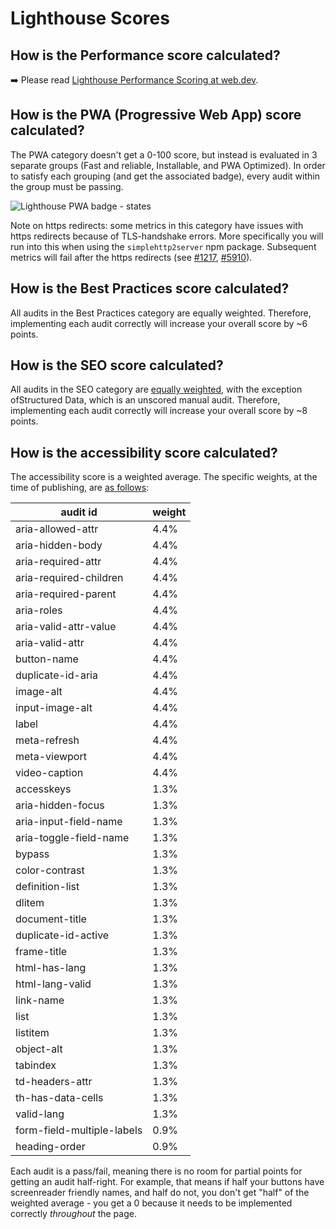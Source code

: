 # Lighthouse Scores

## How is the Performance score calculated?

➡️ Please read [Lighthouse Performance Scoring at web.dev](https://web.dev/performance-scoring/).

## How is the PWA (Progressive Web App) score calculated?

The PWA category doesn't get a 0-100 score, but instead is evaluated in 3 separate groups (Fast and reliable, Installable, and PWA Optimized). In order to satisfy each grouping (and get the associated badge), every audit within the group must be passing.

![Lighthouse PWA badge - states](https://user-images.githubusercontent.com/39191/80662283-c292d280-8a45-11ea-84e8-7f8248657acf.png)

Note on https redirects: some metrics in this category have issues with https redirects because of TLS-handshake errors. More specifically you will run into this when using the ```simplehttp2server``` npm package. Subsequent metrics will fail after the https redirects (see [#1217](https://github.com/GoogleChrome/lighthouse/issues/1217), [#5910](https://github.com/GoogleChrome/lighthouse/issues/5910)).

## How is the Best Practices score calculated?

All audits in the Best Practices category are equally weighted. Therefore, implementing each audit correctly will increase your overall score by ~6 points.

## How is the SEO score calculated?

All audits in the SEO category are [equally weighted](https://github.com/GoogleChrome/lighthouse/blob/080c6b4b9fec6dfcaf8e0cd8d09c3224465e4fd3/lighthouse-core/config/default-config.js#L531-L547), with the exception ofStructured Data, which is an unscored manual audit. Therefore, implementing each audit correctly will increase your overall score by ~8 points.


## How is the accessibility score calculated?

<!-- node lighthouse-core/scripts/print-a11y-scoring.js -->

<!-- TODO: need a commit first to update url ... -->
The accessibility score is a weighted average. The specific weights, at the time of publishing, are [as follows](https://github.com/GoogleChrome/lighthouse/blob/080c6b4b9fec6dfcaf8e0cd8d09c3224465e4fd3/lighthouse-core/config/default-config.js#L450-L491):

| audit id | weight |
|-|-|
 | aria-allowed-attr | 4.4% |
 | aria-hidden-body | 4.4% |
 | aria-required-attr | 4.4% |
 | aria-required-children | 4.4% |
 | aria-required-parent | 4.4% |
 | aria-roles | 4.4% |
 | aria-valid-attr-value | 4.4% |
 | aria-valid-attr | 4.4% |
 | button-name | 4.4% |
 | duplicate-id-aria | 4.4% |
 | image-alt | 4.4% |
 | input-image-alt | 4.4% |
 | label | 4.4% |
 | meta-refresh | 4.4% |
 | meta-viewport | 4.4% |
 | video-caption | 4.4% |
 | accesskeys | 1.3% |
 | aria-hidden-focus | 1.3% |
 | aria-input-field-name | 1.3% |
 | aria-toggle-field-name | 1.3% |
 | bypass | 1.3% |
 | color-contrast | 1.3% |
 | definition-list | 1.3% |
 | dlitem | 1.3% |
 | document-title | 1.3% |
 | duplicate-id-active | 1.3% |
 | frame-title | 1.3% |
 | html-has-lang | 1.3% |
 | html-lang-valid | 1.3% |
 | link-name | 1.3% |
 | list | 1.3% |
 | listitem | 1.3% |
 | object-alt | 1.3% |
 | tabindex | 1.3% |
 | td-headers-attr | 1.3% |
 | th-has-data-cells | 1.3% |
 | valid-lang | 1.3% |
 | form-field-multiple-labels | 0.9% |
 | heading-order | 0.9% |

Each audit is a pass/fail, meaning there is no room for partial points for getting an audit half-right. For example, that means if half your buttons have screenreader friendly names, and half do not, you don't get "half" of the weighted average - you get a 0 because it needs to be implemented correctly *throughout* the page.
